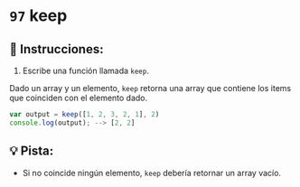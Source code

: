 # `97` keep

## 📝 Instrucciones: 

1. Escribe una función llamada `keep`.

Dado un array y un elemento, `keep` retorna una array que contiene los items que coinciden con el elemento dado.

```js
var output = keep([1, 2, 3, 2, 1], 2) 
console.log(output); --> [2, 2]
```

## :bulb: Pista:

+ Si no coincide ningún elemento, `keep` debería retornar un array vacío.

